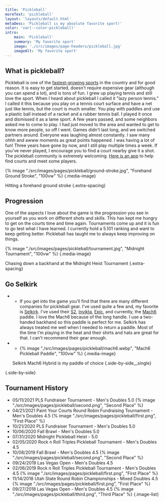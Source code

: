 ```yaml
---
title: 'Pickleball'
moreText: 'pickleball'
layout: 'layouts/default.html'
metaDesc: 'Pickleball is my absolute favorite sport!'
color: 'var(--color-pickleball)'
intro:
    main: 'Pickleball'
    summary: 'My favorite sport'
    image: './src/images/page-headers/pickleball.jpg'
    imageAlt: 'My favorite sport'
---
```


## What is pickleball?

Pickleball is one of the [fastest-growing sports](https://www.nbcnews.com/better/lifestyle/pickleball-fastest-growing-sport-you-ve-never-heard-ncna992106) in the country and for good reason. It is easy to get started, doesn't require expensive gear (although you can spend a lot), and is tons of fun. I grew up playing tennis and still love the sport. When I heard about pickleball I called it "lazy person tennis." I called it this because you play on a tennis court surface and have a net just like tennis, but the court is much smaller. You play with paddles and use a plastic ball instead of a racket and a rubber tennis ball. I played it once and dismissed it as a lame sport. A few years passed, and some neighbors asked me to come to play. I had just moved to the area and wanted to get to know more people, so off I went. Games didn't last long, and we switched partners around. Everyone was laughing almost constantly. I saw many ohhh and awww moments as great points happened. I was having a lot of fun! Three years have gone by now, and I still play multiple times a week. If you've never played, I encourage you to find a court nearby give it a shot. The pickleball community is extremely welcoming. [Here is an app](https://pickleplay.com/) to help find courts and meet some players. 

{% image "./src/images/pages/pickleball/ground-stroke.jpg", "Forehand Ground Stroke", "100vw" %}
{.media-image}

Hitting a forehand ground stroke
{.extra-spacing}

## Progression

One of the aspects I love about the game is the progression you see in yourself as you work on different shots and skills. This has kept me hungry to get on the courts time and time again. Tournaments come up and it is fun to go test what I have learned. I currently hold a 5.101 ranking and want to keep getting better. Pickleball has taught me to always keep improving on things.

{% image "./src/images/pages/pickleball/tournament.jpg", "Midnight Tournament", "100vw" %}
{.media-image}

Chasing down a backhand at the Midnight Heist Tournament
{.extra-spacing}

## Go Selkirk

-
    - If you get into the game you'll find that there are many different companies for pickleball gear. I've used quite a few and, my favorite is [Selkirk](selkirk.com). I've used their [S2](https://www.selkirk.com/products/amped-s2), [Invikta](https://www.selkirk.com/products/amped-invikta), [Epic](https://www.selkirk.com/products/amped-epic), and currently, the [Mach6](https://www.selkirk.com/products/vanguard-hybrid-mach6) paddle. I love the Mach6 because of the long handle. I use a two-handed backhand so this paddle is perfect for me. Selkirk has always treated me well when I needed to return a paddle. Most of the time I'm playing in the heat and their shirts and hats are great for that. I can't recommend their gear enough.

-
    - {% image "./src/images/pages/pickleball/mach6.webp", "Mach6 Pickleball Paddle", "100vw" %}
{.media-image}

    Selkirk Mach6 Hybrid is my paddle of choice
  {.side-by-side__single}

{.side-by-side}

## Tournament History

- 05/11/2021 PLS Fundraiser Tournament - Men's Doubles 5.0 {% image "./src/images/pages/pickleball/second.png", "Second Place" %}
- 04/21/2021 Paint Your Courts Round Robin Fundraising Tournament - Men's Doubles 4.5 {% image "./src/images/pages/pickleball/first.png", "First Place" %}
- 10/21/2020 PLS Fundraiser Tournament - Men's Doubles 5.0
- 10/06/2020 Fall Brawl - Men's Doubles 5.0
- 07/31/2020 Midnight Pickleball Heist - 5.0
- 02/05/2020 Rock n Roll Triples Pickleball Tournament - Men's Doubles 4.5 
- 10/08/2019 Fall Brawl - Men's Doubles 4.5 {% image "./src/images/pages/pickleball/second.png", "Second Place" %}
- 09/24/2019 Las Vegas Open - Men's Doubles 4.5
- 02/06/2019 Rock n Roll Triples Pickleball Tournament - Men's Doubles 4.5 {% image "./src/images/pages/pickleball/first.png", "First Place" %}
- 11/14/2018 Utah State Round Robin Championships - Mixed Doubles 4.5 {% image "./src/images/pages/pickleball/first.png", "First Place" %}
- 09/27/2018 Las Vegas Open - Men's Doubles 4.5 {% image "./src/images/pages/pickleball/third.png", "Third Place" %}
{.image-list}